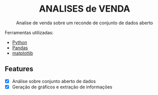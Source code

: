 <h1 align="center">ANALISES de VENDA</h1>
<p align="center">Analise de venda sobre um reconde de conjunto de dados aberto</p>
<p>Ferramentas utilizadas:</p>
<ul>
    <li> <a href="https://www.python.org/downloads/release/python-3810/">Python</a></li>
    <li> <a href="https://pandas.pydata.org/docs/">Pandas</a></li>
    <li> <a href="https://matplotlib.org/stable/users/index.html">matplotlib</a></li>
    
</ul>


## Features
- [x] Análise sobre conjunto aberto de dados
- [x] Geração de gráficos e extração de informações 
